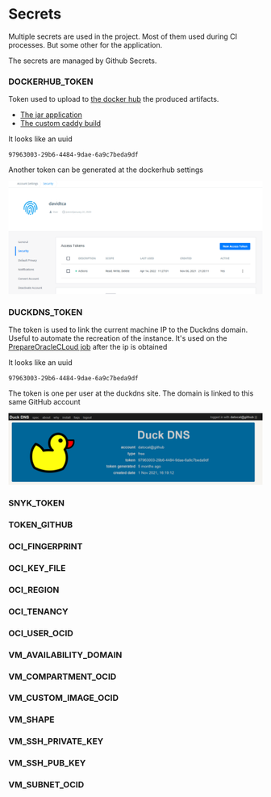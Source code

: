 # Secrets
Multiple secrets are used in the project. Most of them used during CI processes. But some other for the application.

The secrets are managed by Github Secrets.


### DOCKERHUB_TOKEN

Token used to upload to [the docker hub](https://hub.docker.com/u/davidtca) the produced artifacts. 
 * [The jar application](./jobs.md#PrepareImage) 
 * [The custom caddy build](./jobs.md#SetUpCaddy)

It looks like an uuid
    
    97963003-29b6-4484-9dae-6a9c7beda9df

Another token can be generated at the dockerhub settings

![Dockerhub settings](../img/ci/secrets/dockerhub.png)

### DUCKDNS_TOKEN

The token is used to link the current machine IP to the Duckdns domain. 
Useful to automate the recreation of the instance. 
It's used on the [PrepareOracleCLoud job](./jobs#PrepareOracleCLoud) after the ip is obtained

It looks like an uuid

    97963003-29b6-4484-9dae-6a9c7beda9df

The token is one per user at the duckdns site. The domain is linked to this same GitHub account

![Duckdns settings](../img/ci/secrets/duckdns.png)


### SNYK_TOKEN

### TOKEN_GITHUB

### OCI_FINGERPRINT

### OCI_KEY_FILE

### OCI_REGION

### OCI_TENANCY

### OCI_USER_OCID

### VM_AVAILABILITY_DOMAIN

### VM_COMPARTMENT_OCID

### VM_CUSTOM_IMAGE_OCID

### VM_SHAPE

### VM_SSH_PRIVATE_KEY

### VM_SSH_PUB_KEY

### VM_SUBNET_OCID

